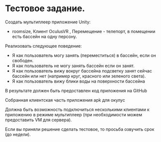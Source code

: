 # Тестовое задание.

Создать мультиплеер приложение Unity:

- roomsize, Клиент OculusVR , Перемещение - телепорт, в помещении есть бассейн на одну персону.

Реализовать следующее поведение:

- Я как пользователь могу занять (переместиться) в бассейн, если он свободен.
- Я как пользователь не могу занять бассейн если он занят.
- Я как пользователь вижу вокруг бассейна подсветку занят сейчас бассейн или нет (например круг, красного или зеленого света).
- Я как пользователь вижу блики воды на поверхности бассейна

В результате должен быть предоставлен код приложения на GitHub

Собранная клиентская часть приложения apk для окулус

Должна быть возможность подключиться несколькими клиентами к приложению в режиме мультиплеер (при необходимости можем предоставить VM для сервера).

Если вы приняли решение сделать тестовое, то просьба озвучить срок (до недели).
